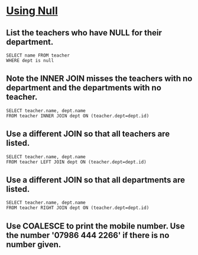 # [Using Null](https://sqlzoo.net/wiki/Using_Null)

## List the teachers who have NULL for their department.

    SELECT name FROM teacher
    WHERE dept is null
    
## Note the INNER JOIN misses the teachers with no department and the departments with no teacher.

    SELECT teacher.name, dept.name
    FROM teacher INNER JOIN dept ON (teacher.dept=dept.id)

## Use a different JOIN so that all teachers are listed.

    SELECT teacher.name, dept.name
    FROM teacher LEFT JOIN dept ON (teacher.dept=dept.id)
    
## Use a different JOIN so that all departments are listed.

    SELECT teacher.name, dept.name
    FROM teacher RIGHT JOIN dept ON (teacher.dept=dept.id)
    
## Use COALESCE to print the mobile number. Use the number '07986 444 2266' if there is no number given.    
